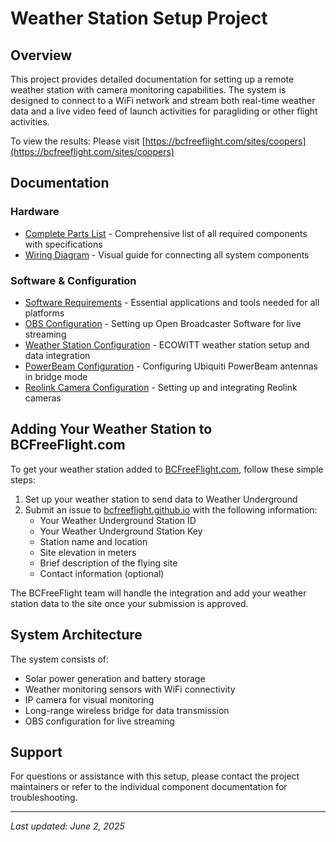 # Weather Station Setup Project

## Overview

This project provides detailed documentation for setting up a remote weather station with camera monitoring capabilities. The system is designed to connect to a WiFi network and stream both real-time weather data and a live video feed of launch activities for paragliding or other flight activities.

To view the results: Please visit [https://bcfreeflight.com/sites/coopers](https://bcfreeflight.com/sites/coopers)

## Documentation

### Hardware
- [Complete Parts List](docs/parts-list.md) - Comprehensive list of all required components with specifications
- [Wiring Diagram](docs/wiring-diagram.md) - Visual guide for connecting all system components

### Software & Configuration
- [Software Requirements](docs/software.md) - Essential applications and tools needed for all platforms
- [OBS Configuration](docs/obs-config.md) - Setting up Open Broadcaster Software for live streaming
- [Weather Station Configuration](docs/weather-station-config.md) - ECOWITT weather station setup and data integration
- [PowerBeam Configuration](docs/powerbeam-config.md) - Configuring Ubiquiti PowerBeam antennas in bridge mode
- [Reolink Camera Configuration](docs/reolink-config.md) - Setting up and integrating Reolink cameras

## Adding Your Weather Station to BCFreeFlight.com

To get your weather station added to [BCFreeFlight.com](https://bcfreeflight.com), follow these simple steps:

1. Set up your weather station to send data to Weather Underground
2. Submit an issue to [bcfreeflight.github.io](https://github.com/BCFreeFlight/bcfreeflight.github.io/issues/new) with the following information:
   - Your Weather Underground Station ID
   - Your Weather Underground Station Key
   - Station name and location
   - Site elevation in meters
   - Brief description of the flying site
   - Contact information (optional)

The BCFreeFlight team will handle the integration and add your weather station data to the site once your submission is approved.

## System Architecture

The system consists of:
- Solar power generation and battery storage
- Weather monitoring sensors with WiFi connectivity
- IP camera for visual monitoring
- Long-range wireless bridge for data transmission
- OBS configuration for live streaming

## Support

For questions or assistance with this setup, please contact the project maintainers or refer to the individual component documentation for troubleshooting.

---

*Last updated: June 2, 2025*
